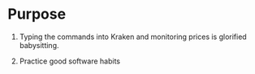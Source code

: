 # Purpose

1) Typing the commands into Kraken and monitoring prices is glorified babysitting. 

2) Practice good software habits

